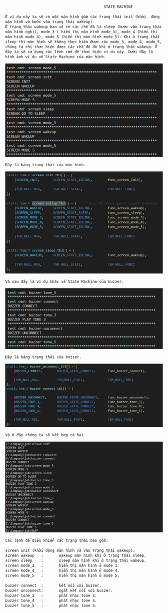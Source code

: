                                                 STATE MACHINE
    
    Ở ví dụ này ta sẽ có một màn hình gồm các trạng thái init (khởi  động màn hình và bước vào trạng thái wakeup). 
    Ở trạng thái wakeup bạn sẽ có các chế độ là sleep (bước vào trạng thái màn hình nghỉ), mode_3 ( hiển thị màn hình mode_3), mode_4 (hiển thị màn hình mode_4), mode_5 (hiển thị màn hình mode_5). Khi ở trạng thái sleep thì màn hình sẽ không thực hiện được các mode_3, mode_4, mode_5, chúng ta chỉ thực hiện được các chế độ đó khi ở trạng thái wakeup. Ở đây ta sẽ sử dụng các lệnh cmd để thực hiện ví dụ này. Dưới đây là hình ảnh ví dụ về State Machine của màn hình.

![screen result](doc\screen_result.png)
    
    Đây là bảng trạng thái của màn hình. 

![screen state machine](doc\tsm_screen.png)

    Và sau đây là ví dụ khác về State Machine của buzzer. 

![buzzer result](doc\buzzer_result.png)

    Đây là bảng trạng thái của buzzer.

![buzzer state machine](doc\tsm_buzzer.png)
    
    Và ở đây chúng ta sẽ kết hợp cả hai.

![main result](doc\main_result.png)

    Các lệnh để điều khiển các trạng thái bao gồm:

    screen init (khởi động màn hình và vào trạng thái wakeup).
    screen wakeup   :       wakeup màn hình khi ở trạng thái sleep.
    screen sleep    :       sleep màn hình khi ở trạng thái wakeup.
    screen mode_3   :       hiển thị màn hình ở mode 3.
    screen mode_4   :       hiển thị màn hình ở mode 4.
    screen mode_5   :       hiển thị màn hình ở mode 5.

    buzzer connect  :       kết nối với buzzer.
    buzzer unconnect:       ngắt kết nối với buzzer.
    buzzer tone_3   :       phát nhạc tone 3.
    buzzer tone_4   :       phát nhạc tone 4.
    buzzer tone_5   :       phát nhạc tone 5.
